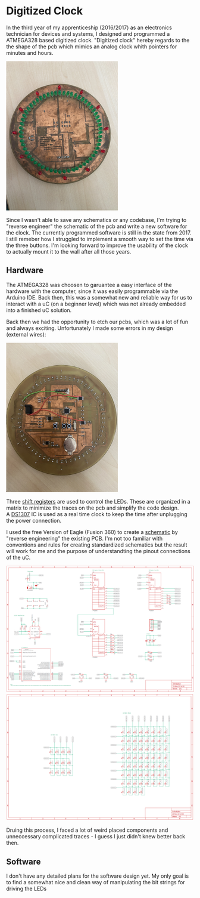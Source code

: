 # Digitized Clock
In the third year of my apprenticeship (2016/2017) as an electronics technician for devices and systems, I designed and programmed a ATMEGA328 based digitized clock. "Digitized clock" hereby regards to the the shape of the pcb which mimics an analog clock whith pointers for minutes and hours.

<img src="ZZ_misc/pics/pcb_front.jpg" width="300">


Since I wasn't able to save any schematics or any codebase, I'm trying to "reverse engineer" the schematic of the pcb and write a new software for the clock. The currently programmed software is still in the state from 2017. I still remeber how I struggled to implement a smooth way to set the time via the three buttons. I'm looking forward to improve the usability of the clock to actually mount it to the wall after all those years. 

## Hardware
The ATMEGA328 was choosen to garuantee a easy interface of the hardware with the computer, since it was easily programmable via the Arduino IDE. Back then, this was a somewhat new and reliable way for us to interact with a uC (on a beginner level) which was not already embedded into a finished uC solution.

Back then we had the opportunity to etch our pcbs, which was a lot of fun and always exciting. Unfortunately I made some errors in my design (external wires):

<img src="ZZ_misc/pics/pcb_back.jpg" width="300">

Three [shift registers](ZZ_misc/datasheets/MM74HC595_D-1811503.pdf) are used to control the LEDs. These are organized in a matrix to minimize the traces on the pcb and simplify the code design.  
A [DS1307](ZZ_misc/datasheets/DS1307.pdf) IC is used as a real time clock to keep the time after unplugging the power connection. 

I used the free Version of Eagle (Fusion 360) to create a [schematic](00_Hardware/Schaltplan.pdf) by "reverse engineering" the existing PCB. I'm not too familiar with conventions and rules for creating standardized schematics but the result will work for me and the purpose of understandting the pinout connections of the uC.

<img src="ZZ_misc/pics/Schaltplan_1.png" width="600">
<img src="ZZ_misc/pics/Schaltplan_2.png" width="600">

Druing this process, I faced a lot of weird placed components and unneccessary complicated traces - I guess I just didn't knew better back then.

## Software
I don't have any detailed plans for the software design yet. My only goal is to find a somewhat nice and clean way of manipulating the bit strings for driving the LEDs